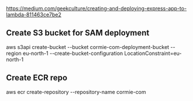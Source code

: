 https://medium.com/geekculture/creating-and-deploying-express-app-to-lambda-811463ce7be2

## Create S3 bucket for SAM deployment
aws s3api create-bucket --bucket cormie-com-deployment-bucket --region eu-north-1 --create-bucket-configuration LocationConstraint=eu-north-1

## Create ECR repo
aws ecr create-repository --repository-name cormie-com

